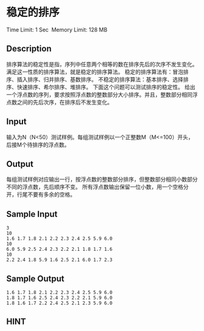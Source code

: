 # 稳定的排序
Time Limit: 1 Sec  Memory Limit: 128 MB


## Description
排序算法的稳定性是指，序列中任意两个相等的数在排序先后的次序不发生变化。满足这一性质的排序算法，就是稳定的排序算法。
稳定的排序算法有：冒泡排序、插入排序、归并排序、基数排序。
不稳定的排序算法：基本排序、选择排序、快速排序、希尔排序、堆排序。
下面这个问题可以测试排序的稳定性。
给出一个浮点数的序列，要求按照浮点数的整数部分大小排序。并且，整数部分相同浮点数之间的先后次序，在排序后不发生变化。



## Input
输入为N（N<50）测试样例。每组测试样例以一个正整数M（M<=100）开头，后接M个待排序的浮点数。



## Output
每组测试样例对应输出一行，按浮点数的整数部分排序，但整数部分相同小数部分不同的浮点数，先后顺序不变。
所有浮点数输出保留一位小数，用一个空格分开，行尾不要有多余的空格。



## Sample Input
```
3
10
1.6 1.7 1.8 2.1 2.2 2.3 2.4 2.5 5.9 6.0
10
6.0 5.9 2.5 2.4 2.3 2.2 2.1 1.8 1.7 1.6
10
2.2 2.4 1.8 5.9 1.6 2.5 2.1 6.0 1.7 2.3
```
## Sample Output
```
1.6 1.7 1.8 2.1 2.2 2.3 2.4 2.5 5.9 6.0
1.8 1.7 1.6 2.5 2.4 2.3 2.2 2.1 5.9 6.0
1.8 1.6 1.7 2.2 2.4 2.5 2.1 2.3 5.9 6.0

```

## HINT
